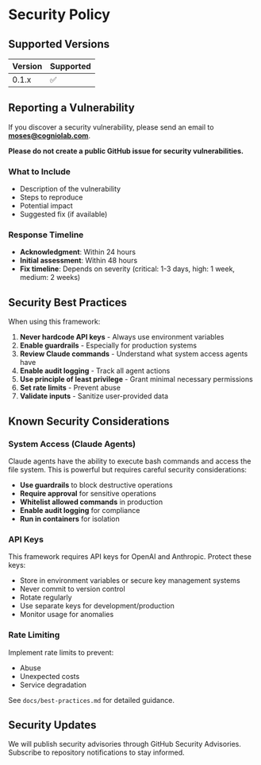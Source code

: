 # Security Policy

## Supported Versions

| Version | Supported          |
| ------- | ------------------ |
| 0.1.x   | :white_check_mark: |

## Reporting a Vulnerability

If you discover a security vulnerability, please send an email to **moses@cogniolab.com**.

**Please do not create a public GitHub issue for security vulnerabilities.**

### What to Include

- Description of the vulnerability
- Steps to reproduce
- Potential impact
- Suggested fix (if available)

### Response Timeline

- **Acknowledgment**: Within 24 hours
- **Initial assessment**: Within 48 hours
- **Fix timeline**: Depends on severity (critical: 1-3 days, high: 1 week, medium: 2 weeks)

## Security Best Practices

When using this framework:

1. **Never hardcode API keys** - Always use environment variables
2. **Enable guardrails** - Especially for production systems
3. **Review Claude commands** - Understand what system access agents have
4. **Enable audit logging** - Track all agent actions
5. **Use principle of least privilege** - Grant minimal necessary permissions
6. **Set rate limits** - Prevent abuse
7. **Validate inputs** - Sanitize user-provided data

## Known Security Considerations

### System Access (Claude Agents)

Claude agents have the ability to execute bash commands and access the file system. This is powerful but requires careful security considerations:

- **Use guardrails** to block destructive operations
- **Require approval** for sensitive operations
- **Whitelist allowed commands** in production
- **Enable audit logging** for compliance
- **Run in containers** for isolation

### API Keys

This framework requires API keys for OpenAI and Anthropic. Protect these keys:

- Store in environment variables or secure key management systems
- Never commit to version control
- Rotate regularly
- Use separate keys for development/production
- Monitor usage for anomalies

### Rate Limiting

Implement rate limits to prevent:
- Abuse
- Unexpected costs
- Service degradation

See `docs/best-practices.md` for detailed guidance.

## Security Updates

We will publish security advisories through GitHub Security Advisories. Subscribe to repository notifications to stay informed.
